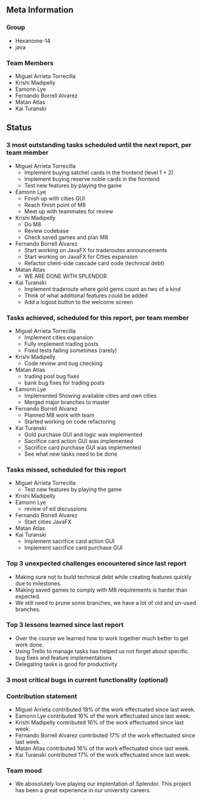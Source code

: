 ## Meta Information

### Group

- Hexanome-14
- java

### Team Members

- Miguel Arrieta Torrecilla
- Krishi Madipelly
- Eamonn Lye
- Fernando Borrell Alvarez
- Matan Atlas
- Kai Turanski

## Status

### 3 most outstanding tasks scheduled until the next report, per team member

- Miguel Arrieta Torrecilla
  - Implement buying satchel cards in the frontend (level 1 + 2)
  - Implement buying reserve noble cards in the frontend
  - Test new features by playing the game
- Eamonn Lye
  - Finish up with cities GUI 
  - Reach finish point of M8
  - Meet up with teammates for review
- Krishi Madipelly
  - Do M8
  - Review codebase
  - Check saved games and plan M8
- Fernando Borrell Alvarez
  - Start working on JavaFX for traderoutes announcements
  - Start working on JavaFX for Cities expansion
  - Refactor client-side cascade card code (technical debt)
- Matan Atlas
  - WE ARE DONE WITH SPLENDOR
- Kai Turanski
  - Implement traderoute where gold gems count as two of a kind
  - Think of what additional features could be added
  - Add a logout button to the welcome screen

### Tasks achieved, scheduled for this report, per team member

- Miguel Arrieta Torrecilla
  - Implement cities expansion
  - Fully implement trading posts
  - Fixed tests failing sometimes (rarely)
- Krishi Madipelly
  - Code review and bug checking
- Matan Atlas
  - trading post bug fixes
  - bank bug fixes for trading posts
- Eamonn Lye
  - Implemented Showing available cities and own cities
  - Merged major branches to master
- Fernando Borrell Alvarez
  - Planned M8 work with team
  - Started working on code refactoring
- Kai Turanski
  - Gold purchase GUI and logic was implemented
  - Sacrifice card action GUI was implemented
  - Sacrifice card purchase GUI was implemented
  - See what new tasks need to be done

### Tasks missed, scheduled for this report

- Miguel Arrieta Torrecilla
  - Test new features by playing the game
- Krishi Madipelly
- Eamonn Lye
  - review of ed discussions
- Fernando Borrell Alvarez
  - Start cities JavaFX
- Matan Atlas
- Kai Turanski
  - Implement sacrifice card action GUI 
  - Implement sacrifice card purchase GUI

### Top 3 unexpected challenges encountered since last report

- Making sure not to build technical debt while creating features quickly due to milestones.
- Making saved games to comply with M8 requirements is harder than expected.
- We still need to prune some branches, we have a lot of old and un-used branches.

### Top 3 lessons learned since last report

- Over the course we learned how to work together much better to get work done.
- Using Trello to manage tasks has helped us not forget about specific bug fixes and feature implementations
- Delegating tasks is good for productivity

### 3 most critical bugs in current functionality (optional)

### Contribution statement

- Miguel Arrieta contributed 18% of the work effectuated since last week.
- Eamonn Lye contributed 16% of the work effectuated since last week.
- Krishi Madipelly contributed 16% of the work effectuated since last week.
- Fernando Borrell Alvarez contributed 17% of the work effectuated since last week.
- Matan Atlas contributed 16% of the work effectuated since last week.
- Kai Turanski contributed 17% of the work effectuated since last week.

### Team mood

- We abosolutely love playing our implentation of Splendor. This project has been a great experience in our university careers.   
